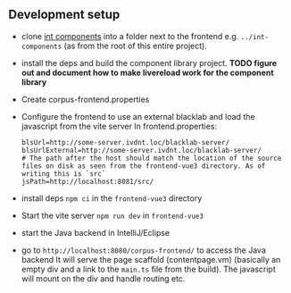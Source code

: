 ## Development setup

- clone [int components](https://github.com/INL/vue-component-library.git) into a folder next to the frontend e.g. `../int-components` (as from the root of this entire project).
- install the deps and build the component library project.
**TODO figure out and document how to make livereload work for the component library**



- Create corpus-frontend.properties
- Configure the frontend to use an external blacklab and load the javascript from the vite server
  In frontend.properties:
	```properties
	blsUrl=http://some-server.ivdnt.loc/blacklab-server/
	blsUrlExternal=http://some-server.ivdnt.loc/blacklab-server/
	# The path after the host should match the location of the source files on disk as seen from the frontend-vue3 directory. As of writing this is `src`
	jsPath=http://localhost:8081/src/
	```

- install deps
  `npm ci` in the `frontend-vue3` directory
- Start the vite server
  `npm run dev` in `frontend-vue3` 


- start the Java backend in IntelliJ/Eclipse

- go to `http://localhost:8080/corpus-frontend/` to access the Java backend
  It will serve the page scaffold (contentpage.vm) (basically an empty div and a link to the `main.ts` file from the build).
  The javascript will mount on the div and handle routing etc.

